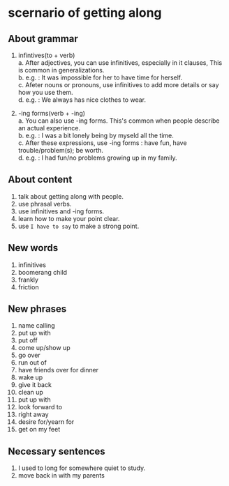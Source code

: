 # scernario of getting along

## About grammar

1. infintives(to + verb)  
    a. After adjectives, you can use infinitives, especially in it clauses, This is common in generalizations.  
    b. e.g. : It was impossible for her to have time for herself.  
    c. Afeter nouns or pronouns, use infinitives to add more details or say how you use them.  
    d. e.g. : We always has nice clothes to wear.  

2. -ing forms(verb + -ing)  
    a. You can also use -ing forms. This's common when people describe an actual experience.  
    b. e.g. : I was a bit lonely being by myseld all the time.  
    c. After these expressions, use -ing forms : have fun, have trouble/problem(s); be worth.  
    d. e.g. : I had fun/no problems growing up in my family.  

## About content

1. talk about getting along with people.  
2. use phrasal verbs.
3. use infinitives and -ing forms.
4. learn how to make your point clear.
5. use `I have to say` to make a strong point.

## New words

1. infinitives
2. boomerang child
3. frankly
4. friction

## New phrases

1. name calling
2. put up with
3. put off
4. come up/show up
5. go over
6. run out of
7. have friends over for dinner
8. wake up
9. give it back
10. clean up
11. put up with
12. look forward to
13. right away
14. desire for/yearn for
15. get on my feet

## Necessary sentences

1. I used to long for somewhere quiet to study.  
2. move back in with my parents

